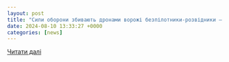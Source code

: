 ```yaml
---
layout: post
title: "Сили оборони збивають дронами ворожі безпілотники-розвідники — новини України / NV"
date: 2024-08-10 13:33:27 +0000
categories: [news]
---
```


[Читати далі](https://nv.ua/ukr/ukraine/events/sili-oboroni-zbivayut-dronami-vorozhi-bezpilotniki-rozvidniki-novini-ukrajini-50441713.html)
